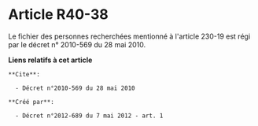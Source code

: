 # Article R40-38

Le fichier des personnes recherchées mentionné à l'article 230-19 est régi par le décret n° 2010-569 du 28 mai 2010.

**Liens relatifs à cet article**

	**Cite**:

	  - Décret n°2010-569 du 28 mai 2010

	**Créé par**:

	  - Décret n°2012-689 du 7 mai 2012 - art. 1
